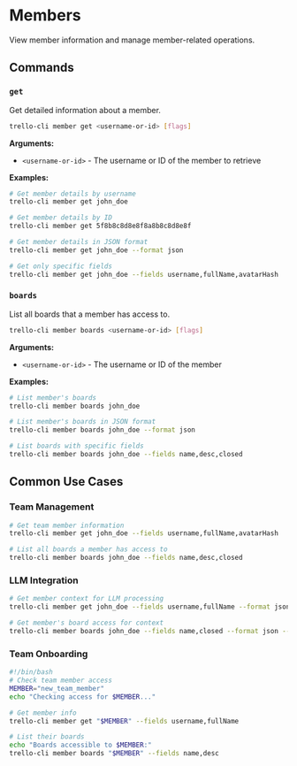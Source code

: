 # Members

View member information and manage member-related operations.

## Commands

### `get`
Get detailed information about a member.

```bash
trello-cli member get <username-or-id> [flags]
```

**Arguments:**
- `<username-or-id>` - The username or ID of the member to retrieve

**Examples:**
```bash
# Get member details by username
trello-cli member get john_doe

# Get member details by ID
trello-cli member get 5f8b8c8d8e8f8a8b8c8d8e8f

# Get member details in JSON format
trello-cli member get john_doe --format json

# Get only specific fields
trello-cli member get john_doe --fields username,fullName,avatarHash
```

### `boards`
List all boards that a member has access to.

```bash
trello-cli member boards <username-or-id> [flags]
```

**Arguments:**
- `<username-or-id>` - The username or ID of the member

**Examples:**
```bash
# List member's boards
trello-cli member boards john_doe

# List member's boards in JSON format
trello-cli member boards john_doe --format json

# List boards with specific fields
trello-cli member boards john_doe --fields name,desc,closed
```

## Common Use Cases

### Team Management
```bash
# Get team member information
trello-cli member get john_doe --fields username,fullName,avatarHash

# List all boards a member has access to
trello-cli member boards john_doe --fields name,desc,closed
```

### LLM Integration
```bash
# Get member context for LLM processing
trello-cli member get john_doe --fields username,fullName --format json

# Get member's board access for context
trello-cli member boards john_doe --fields name,closed --format json --max-tokens 2000
```

### Team Onboarding
```bash
#!/bin/bash
# Check team member access
MEMBER="new_team_member"
echo "Checking access for $MEMBER..."

# Get member info
trello-cli member get "$MEMBER" --fields username,fullName

# List their boards
echo "Boards accessible to $MEMBER:"
trello-cli member boards "$MEMBER" --fields name,desc
```
